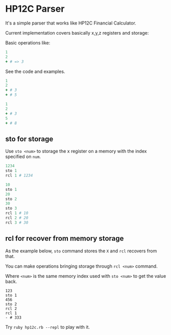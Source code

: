 # HP12C Parser

It's a simple parser that works like HP12C Financial Calculator.

Current implementation covers basically x,y,z registers and storage:

Basic operations like:

```ruby
1
2
+ # => 3
```

See the code and examples.

```ruby
1
2
+ # 3
+ # 5
```

```ruby
1
2
+ # 3
5
+ # 8
```

## sto for storage

Use `sto <num>` to storage the x register on a memory with the index specified on `num`.

```ruby
1234
sto 1
rcl 1 # 1234

10
sto 1
20
sto 2
30
sto 3
rcl 1 # 10
rcl 2 # 20
rcl 3 # 30
```

## rcl for recover from memory storage

As the example below, `sto` command stores the `X` and `rcl` recovers from that.

You can make operations bringing storage through `rcl <num>` command.

Where `<num>` is the same memory index used with `sto <num>` to get the value back.

```
123
sto 1
456
sto 2
rcl 2
rcl 1
- # 333
```

Try `ruby hp12c.rb --repl` to play with it.
